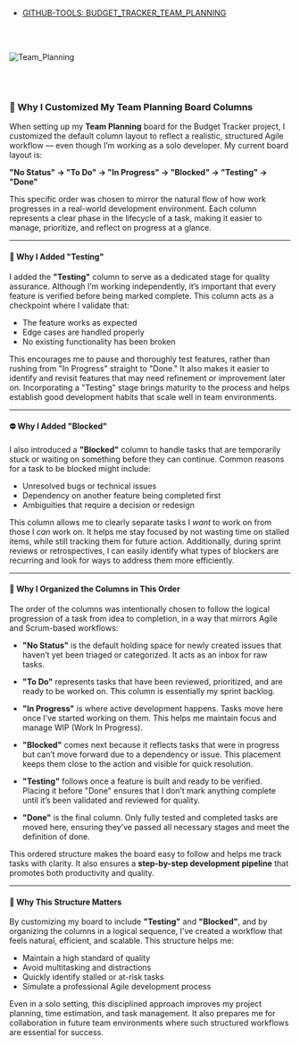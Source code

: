 - [GITHUB-TOOLS: BUDGET_TRACKER_TEAM_PLANNING](https://github.com/users/Wareezy/projects/18)

<br>
<br>

![Team_Planning](https://github.com/user-attachments/assets/76136a11-ef3c-4433-8f2a-fbd1e4cfd378)

<br>
<br>

### 🧩 Why I Customized My Team Planning Board Columns

When setting up my **Team Planning** board for the Budget Tracker project, I customized the default column layout to reflect a realistic, structured Agile workflow — even though I’m working as a solo developer. My current board layout is:

**"No Status" → "To Do" → "In Progress" → "Blocked" → "Testing" → "Done"**

This specific order was chosen to mirror the natural flow of how work progresses in a real-world development environment. Each column represents a clear phase in the lifecycle of a task, making it easier to manage, prioritize, and reflect on progress at a glance.

---

#### 🧪 Why I Added "Testing"

I added the **"Testing"** column to serve as a dedicated stage for quality assurance. Although I’m working independently, it’s important that every feature is verified before being marked complete. This column acts as a checkpoint where I validate that:

- The feature works as expected
- Edge cases are handled properly
- No existing functionality has been broken

This encourages me to pause and thoroughly test features, rather than rushing from "In Progress" straight to "Done." It also makes it easier to identify and revisit features that may need refinement or improvement later on. Incorporating a "Testing" stage brings maturity to the process and helps establish good development habits that scale well in team environments.

---

#### ⛔ Why I Added "Blocked"

I also introduced a **"Blocked"** column to handle tasks that are temporarily stuck or waiting on something before they can continue. Common reasons for a task to be blocked might include:

- Unresolved bugs or technical issues
- Dependency on another feature being completed first
- Ambiguities that require a decision or redesign

This column allows me to clearly separate tasks I *want* to work on from those I *can* work on. It helps me stay focused by not wasting time on stalled items, while still tracking them for future action. Additionally, during sprint reviews or retrospectives, I can easily identify what types of blockers are recurring and look for ways to address them more efficiently.

---

#### 🔀 Why I Organized the Columns in This Order

The order of the columns was intentionally chosen to follow the logical progression of a task from idea to completion, in a way that mirrors Agile and Scrum-based workflows:

- **"No Status"** is the default holding space for newly created issues that haven’t yet been triaged or categorized. It acts as an inbox for raw tasks.
  
- **"To Do"** represents tasks that have been reviewed, prioritized, and are ready to be worked on. This column is essentially my sprint backlog.

- **"In Progress"** is where active development happens. Tasks move here once I’ve started working on them. This helps me maintain focus and manage WIP (Work In Progress).

- **"Blocked"** comes next because it reflects tasks that were in progress but can’t move forward due to a dependency or issue. This placement keeps them close to the action and visible for quick resolution.

- **"Testing"** follows once a feature is built and ready to be verified. Placing it before "Done" ensures that I don’t mark anything complete until it’s been validated and reviewed for quality.

- **"Done"** is the final column. Only fully tested and completed tasks are moved here, ensuring they’ve passed all necessary stages and meet the definition of done.

This ordered structure makes the board easy to follow and helps me track tasks with clarity. It also ensures a **step-by-step development pipeline** that promotes both productivity and quality.

---

#### 🧠 Why This Structure Matters

By customizing my board to include **"Testing"** and **"Blocked"**, and by organizing the columns in a logical sequence, I’ve created a workflow that feels natural, efficient, and scalable. This structure helps me:

- Maintain a high standard of quality
- Avoid multitasking and distractions
- Quickly identify stalled or at-risk tasks
- Simulate a professional Agile development process

Even in a solo setting, this disciplined approach improves my project planning, time estimation, and task management. It also prepares me for collaboration in future team environments where such structured workflows are essential for success.

